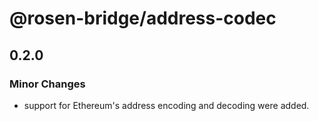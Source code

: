 # @rosen-bridge/address-codec

## 0.2.0

### Minor Changes

- support for Ethereum's address encoding and decoding were added.
